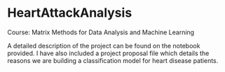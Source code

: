 # HeartAttackAnalysis

Course: Matrix Methods for Data Analysis and Machine Learning

A detailed description of the project can be found on the notebook provided. I have also included a project proposal file which details the 
reasons we are building a classification model for heart disease patients.
